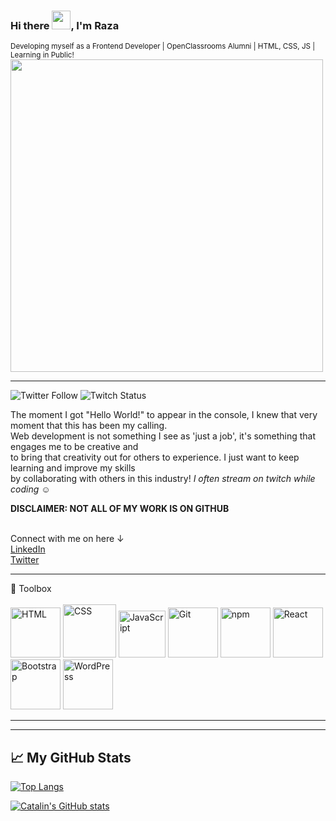 ### Hi there <img src="https://raw.githubusercontent.com/MartinHeinz/MartinHeinz/master/wave.gif" width="30px">, I'm Raza
<small>Developing myself as a Frontend Developer | OpenClassrooms Alumni | HTML, CSS, JS | Learning in Public!</small>
<img src="https://images.unsplash.com/photo-1571171637578-41bc2dd41cd2?ixid=MnwxMjA3fDB8MHxwaG90by1wYWdlfHx8fGVufDB8fHx8&ixlib=rb-1.2.1&auto=format&fit=crop&w=1350&q=80" height="500px"/>

<hr>

![Twitter Follow](https://img.shields.io/twitter/follow/illusiveCode?style=social)       ![Twitch Status](https://img.shields.io/twitch/status/illusivecode?style=social)

<p>The moment I got "Hello World!" to appear in the console, I knew that very moment that this has been my calling. <br>Web development is not something I see as 'just a job', it's something that engages me to be creative and <br>to bring that creativity out for others to experience. I just want to keep learning and improve my skills<br> by collaborating with others in this industry! <em>I often stream on twitch while coding &#9786;</em></p>
<p><strong>DISCLAIMER: NOT ALL OF MY WORK IS ON GITHUB</strong></p>
<br>
Connect with me on here &#8595;<br>
<a href="https://www.linkedin.com/in/frontend-developer-muhammad-raza/" target="_blank">LinkedIn</a> 
</br>
<a href="https://twitter.com/illusiveCode" target="_blank">Twitter</a>

---

🧰 Toolbox <br> <br>
<img src="https://cdn.worldvectorlogo.com/logos/html5.svg" title="HTML" width="80px" height="80px"/>
<img src="https://cdn.worldvectorlogo.com/logos/css-3.svg" title="CSS" width="85px" height="85px"/>
<img src="https://cdn.worldvectorlogo.com/logos/logo-javascript.svg" title="JavaScript" width="75px" height="75px"/>
<img src="https://cdn.worldvectorlogo.com/logos/git-icon.svg" title="Git" width="80px" height="80px"/>
<img src="https://cdn.worldvectorlogo.com/logos/npm.svg" title="npm" width="80px" height="80px"/>
<img src="https://cdn.worldvectorlogo.com/logos/react-2.svg" title="React" width="80px" height="80px"/>
<img src="https://cdn.worldvectorlogo.com/logos/bootstrap-4.svg" title="Bootstrap" width="80px" height="80px"/>
<img src="https://cdn.worldvectorlogo.com/logos/wordpress-blue.svg" title="WordPress" width="80px" height="80px"/>


---
---

## &#x1f4c8; My GitHub Stats

[![Top Langs](https://github-readme-stats.vercel.app/api/top-langs/?username=illusiveCode&hide=java,html,css&theme=radical)](https://github.com/anuraghazra/github-readme-stats)

[![Catalin's GitHub stats](https://github-readme-stats.vercel.app/api?username=illusiveCode&theme=radical)](https://github.com/anuraghazra/github-readme-stats)




<!--
**illusiveCode/illusiveCode** is a ✨ _special_ ✨ repository because its `README.md` (this file) appears on your GitHub profile.

Here are some ideas to get you started:

- 🔭 I’m currently working on ...
- 🌱 I’m currently learning ...
- 👯 I’m looking to collaborate on ...
- 🤔 I’m looking for help with ...
- 💬 Ask me about ...
- 📫 How to reach me: ...
- 😄 Pronouns: ...
- ⚡ Fun fact: ...
-->
